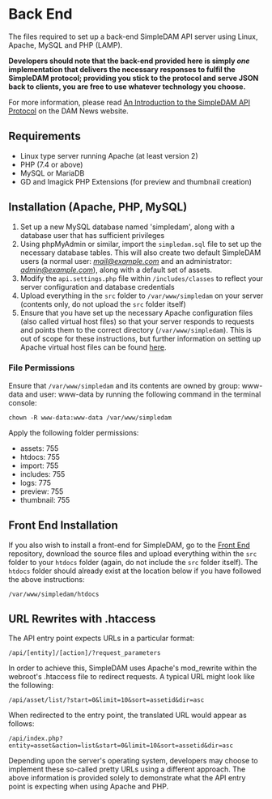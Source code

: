 # Back End
The files required to set up a back-end SimpleDAM API server using Linux, Apache, MySQL and PHP (LAMP).

**Developers should note that the back-end provided here is simply *one* implementation that delivers the necessary responses to fulfil the SimpleDAM protocol; providing you stick to the protocol and serve JSON back to clients, you are free to use whatever technology you choose.**

For more information, please read [An Introduction to the SimpleDAM API Protocol](https://digitalassetmanagementnews.org/features/an-introduction-to-the-simpledam-api-protocol/) on the DAM News website.
## Requirements
- Linux type server running Apache (at least version 2)
- PHP (7.4 or above)
- MySQL or MariaDB
- GD and Imagick PHP Extensions (for preview and thumbnail creation)
## Installation (Apache, PHP, MySQL)
1. Set up a new MySQL database named 'simpledam', along with a database user that has sufficient privileges
2. Using phpMyAdmin or similar, import the `simpledam.sql` file to set up the necessary database tables.  This will also create two default SimpleDAM users (a normal user: *mail@example.com* and an administrator: *admin@example.com*), along with a default set of assets.
3. Modify the `api.settings.php` file within `/includes/classes` to reflect your server configuration and database credentials
4. Upload everything in the `src` folder to `/var/www/simpledam`  on your server (contents only, do not upload the `src` folder itself)
5. Ensure that you have set up the necessary Apache configuration files (also called virtual host files) so that your server responds to requests and points them to the correct directory (`/var/www/simpledam`). This is out of scope for these instructions, but further information on setting up Apache virtual host files can be found [here](https://httpd.apache.org/docs/2.4/vhosts/examples.html).
### File Permissions
Ensure that `/var/www/simpledam` and its contents are owned by group: www-data and user: www-data by running the following command in the terminal console:

`chown -R www-data:www-data /var/www/simpledam`

Apply the following folder permissions:

- assets: 755
- htdocs: 755
- import: 755
- includes: 755
- logs: 775
- preview: 755
- thumbnail: 755

## Front End Installation
If you also wish to install a front-end for SimpleDAM, go to the [Front End](https://github.com/SimpleDAM/Front-End) repository, download the source files and upload everything within the `src` folder to your `htdocs` folder (again, do not include the `src` folder itself). The `htdocs` folder should already exist at the location below if you have followed the above instructions:

`/var/www/simpledam/htdocs`

## URL Rewrites with .htaccess
The API entry point expects URLs in a particular format:

`/api/[entity]/[action]/?request_parameters`

In order to achieve this, SimpleDAM uses Apache's mod_rewrite within the webroot's .htaccess file to redirect requests.  A typical URL might look like the following:

`/api/asset/list/?start=0&limit=10&sort=assetid&dir=asc`

When redirected to the entry point, the translated URL would appear as follows:

`/api/index.php?entity=asset&action=list&start=0&limit=10&sort=assetid&dir=asc`

Depending upon the server's operating system, developers may choose to implement these so-called pretty URLs using a different approach.  The above information is provided solely to demonstrate what the API entry point is expecting when using Apache and PHP.
